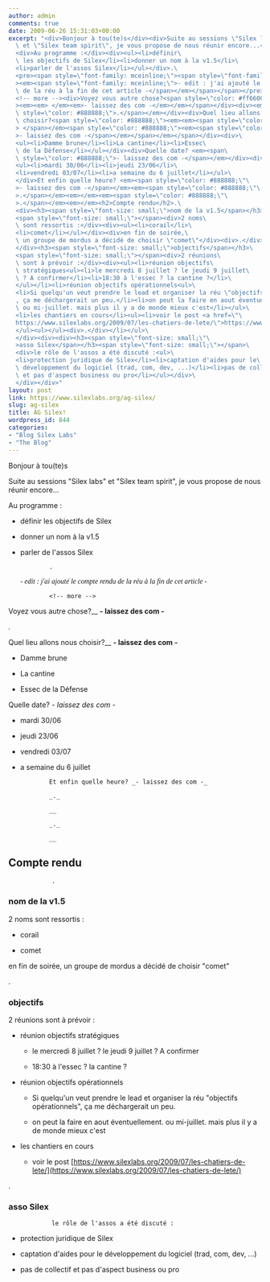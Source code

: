 ```yaml
---
author: admin
comments: true
date: 2009-06-26 15:31:03+00:00
excerpt: "<div>Bonjour à tou(te)s</div><div>Suite au sessions \"Silex labs\"\
  \ et \"Silex team spirit\", je vous propose de nous réunir encore...</div>\
  <div>Au programme :</div><div><ul><li>définir\
  \ les objectifs de Silex</li><li>donner un nom à la v1.5</li>\
  <li>parler de l'assos Silex</li></ul></div>.\
  <pre><span style=\"font-family: mceinline;\"><span style=\"font-family: mceinline;\"\
  ><em><span style=\"font-family: mceinline;\">- edit : j'ai ajouté le compte rendu\
  \ de la réu à la fin de cet article -</span></em></span></span></pre>\
  <!-- more --><div>Voyez vous autre chose?<span style=\"color: #ff6600;\"\
  ><em><em> </em><em>- laissez des com -</em></em></span></div><div><em><span\
  \ style=\"color: #888888;\">.</span></em></div><div>Quel lieu allons nous\
  \ choisir?<span style=\"color: #888888;\"><em><em><span style=\"color: #ff6600;\"\
  > </span></em><span style=\"color: #888888;\"><em><span style=\"color: #ff6600;\"\
  >- laissez des com -</span></em></span></em></span></div><div>\
  <ul><li>Damme brune</li><li>La cantine</li><li>Essec\
  \ de la Défense</li></ul></div><div>Quelle date? <em><span\
  \ style=\"color: #888888;\">- laissez des com -</span></em></div><div>\
  <ul><li>mardi 30/06</li><li>jeudi 23/06</li>\
  <li>vendredi 03/07</li><li>a semaine du 6 juillet</li></ul>\
  </div>Et enfin quelle heure? <em><span style=\"color: #888888;\"\
  >- laissez des com -</span></em><em><span style=\"color: #888888;\"\
  >.</span></em><em></em><em><span style=\"color: #888888;\"\
  >.</span></em><em></em><h2>Compte rendu</h2>.\
  <div><h3><span style=\"font-size: small;\">nom de la v1.5</span></h3>\
  <span style=\"font-size: small;\"></span><div>2 noms\
  \ sont ressortis :</div><div><ul><li>corail</li>\
  <li>comet</li></ul></div><div>en fin de soirée,\
  \ un groupe de mordus a décidé de choisir \"comet\"</div><div>.</div>\
  </div><h3><span style=\"font-size: small;\">objectifs</span></h3>\
  <span style=\"font-size: small;\"></span><div>2 réunions\
  \ sont à prévoir :</div><div><ul><li>réunion objectifs\
  \ stratégiques<ul><li>le mercredi 8 juillet ? le jeudi 9 juillet\
  \ ? A confirmer</li><li>18:30 à l'essec ? la cantine ?</li>\
  </ul></li><li>réunion objectifs opérationnels<ul>\
  <li>Si quelqu'un veut prendre le lead et organiser la réu \"objectifs opérationnels\"\
  , ça me déchargerait un peu.</li><li>on peut la faire en aout éventuellement.\
  \ ou mi-juillet. mais plus il y a de monde mieux c'est</li></ul>\
  <li>les chantiers en cours</li><ul><li>voir le post <a href=\"\
  https://www.silexlabs.org/2009/07/les-chatiers-de-lete/\">https://www.silexlabs.org/2009/07/les-chatiers-de-lete/</a></li>\
  </ul><ul></ul><div>.</div></li></ul>\
  </div><div><div><h3><span style=\"font-size: small;\"\
  >asso Silex</span></h3><span style=\"font-size: small;\"></span>\
  <div>le rôle de l'assos a été discuté :<ul>\
  <li>protection juridique de Silex</li><li>captation d'aides pour le\
  \ développement du logiciel (trad, com, dev, ...)</li><li>pas de collectif\
  \ et pas d'aspect business ou pro</li></ul></div>\
  </div></div>"
layout: post
link: https://www.silexlabs.org/ag-silex/
slug: ag-silex
title: AG Silex!
wordpress_id: 844
categories:
- "Blog Silex Labs"
- "The Blog"
---
```


Bonjour à tou(te)s




Suite au sessions "Silex labs" et "Silex team spirit", je vous propose de nous réunir encore...




Au programme :









  * définir les objectifs de Silex


  * donner un nom à la v1.5


  * parler de l'assos Silex





				.


    <span style="font-family: mceinline;"><span style="font-family: mceinline;"><em><span style="font-family: mceinline;">- edit : j'ai ajouté le compte rendu de la réu à la fin de cet article -</span></em></span></span>


				<!-- more -->


Voyez vous autre chose?__ __- laissez des com -__




_._




Quel lieu allons nous choisir?__ __- laissez des com -__









  * Damme brune


  * La cantine


  * Essec de la Défense







Quelle date? _- laissez des com -_









  * mardi 30/06


  * jeudi 23/06


  * vendredi 03/07


  * a semaine du 6 juillet





				Et enfin quelle heure? _- laissez des com -_

				_._

				__

				_._

				__


## Compte rendu


				.





### nom de la v1.5






2 noms sont ressortis :









  * corail


  * comet







en fin de soirée, un groupe de mordus a décidé de choisir "comet"




.







### objectifs






2 réunions sont à prévoir :









  * réunion objectifs stratégiques


    * le mercredi 8 juillet ? le jeudi 9 juillet ? A confirmer


    * 18:30 à l'essec ? la cantine ?





  * réunion objectifs opérationnels


    * Si quelqu'un veut prendre le lead et organiser la réu "objectifs opérationnels", ça me déchargerait un peu.


    * on peut la faire en aout éventuellement. ou mi-juillet. mais plus il y a de monde mieux c'est



  * les chantiers en cours



    * voir le post [https://www.silexlabs.org/2009/07/les-chatiers-de-lete/](https://www.silexlabs.org/2009/07/les-chatiers-de-lete/)





.














### asso Silex








				le rôle de l'assos a été discuté :




  * protection juridique de Silex


  * captation d'aides pour le développement du logiciel (trad, com, dev, ...)


  * pas de collectif et pas d'aspect business ou pro









